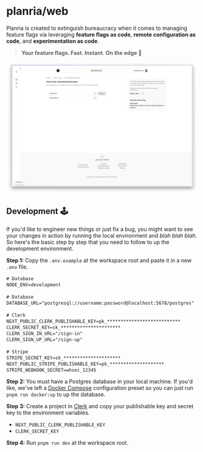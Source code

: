 # planria/web

Planria is created to extinguish bureaucracy when it comes to managing feature flags via leveraging
**feature flags as code**, **remote configuration as code**, and **experimentation as code**.

>
> **Your feature flags. Fast. Instant. On the edge 🚀**
>

![Planria Feature Flag Toggling Page](../../docs/screenshots/Arc%20Browser/Screenshot%202024-09-18%20Light%20Mode%20-%20Feature%20Flags%20Toggle%20Management.png)

## Development 🕹️

If you'd like to engineer new things or just fix a bug, you might want to see your changes in action
by running the local environment and _blah blah blah_. So here's the basic step by step that you need
to follow to up the development environment.

**Step 1:** Copy the `.env.example` at the workspace root and paste it in a new `.env` file.

```dotenv
# Database
NODE_ENV=development

# Database
DATABASE_URL="postgresql://username:password@localhost:5678/postgres"

# Clerk
NEXT_PUBLIC_CLERK_PUBLISHABLE_KEY=pk_***************************
CLERK_SECRET_KEY=sk_**********************
CLERK_SIGN_IN_URL="/sign-in"
CLERK_SIGN_UP_URL="/sign-up"

# Stripe
STRIPE_SECRET_KEY=sk_*********************
NEXT_PUBLIC_STRIPE_PUBLISHABLE_KEY=pk_********************
STRIPE_WEBHOOK_SECRET=whsec_12345
```

**Step 2:** You must have a Postgres database in your local machine. If you'd like,
we've left a [Docker Compose](../../infra/docker/docker-compose.yaml) configuration
preset so you can just run `pnpm run docker:up` to up the database.

**Step 3:** Create a project in [Clerk](https://clerk.com/docs) and copy your publishable key
and secret key to the environment variables.

- `NEXT_PUBLIC_CLERK_PUBLISHABLE_KEY`
- `CLERK_SECRET_KEY`

**Step 4:** Run `pnpm run dev` at the workspace root.
